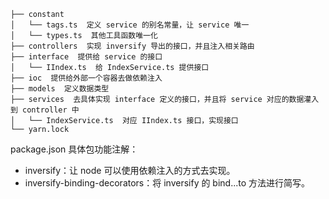 ```
├── constant  
│   └── tags.ts  定义 service 的别名常量，让 service 唯一
│   └── types.ts  其他工具函数唯一化
├── controllers  实现 inversify 导出的接口，并且注入相关路由
├── interface  提供给 service 的接口
│   └── IIndex.ts  给 IndexService.ts 提供接口
├── ioc  提供给外部一个容器去做依赖注入
├── models  定义数据类型
├── services  去具体实现 interface 定义的接口，并且将 service 对应的数据灌入到 controller 中
│   └── IndexService.ts  对应 IIndex.ts 接口，实现接口
└── yarn.lock
```

package.json 具体包功能注解：

- inversify：让 node 可以使用依赖注入的方式去实现。
- inversify-binding-decorators：将 inversify 的 bind...to 方法进行简写。